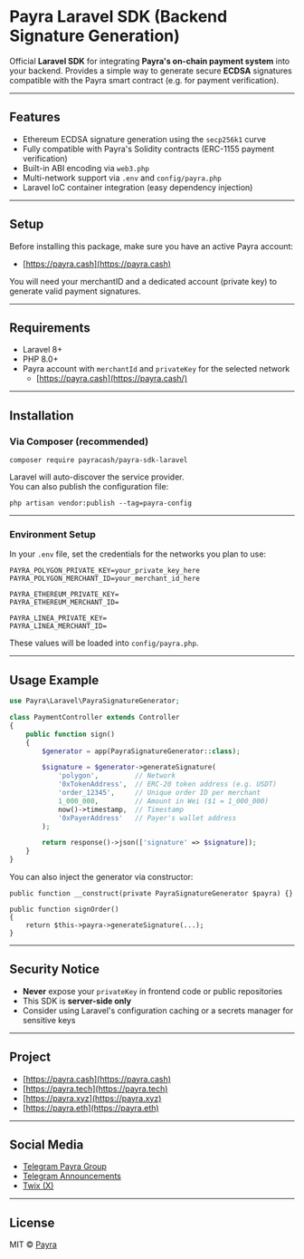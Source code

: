 # Payra Laravel SDK (Backend Signature Generation)

Official **Laravel SDK** for integrating **Payra's on-chain payment system** into your backend.
Provides a simple way to generate secure **ECDSA** signatures compatible with the Payra smart contract (e.g. for payment verification).

---

## Features

- Ethereum ECDSA signature generation using the  `secp256k1`  curve
- Fully compatible with Payra's Solidity contracts (ERC-1155 payment verification)
-   Built-in ABI encoding via  `web3.php`
-   Multi-network support via  `.env`  and  `config/payra.php`
-   Laravel IoC container integration (easy dependency injection)

---

## Setup

Before installing this package, make sure you have an active Payra account:

- [https://payra.cash](https://payra.cash)

You will need your merchantID and a dedicated account (private key) to generate valid payment signatures.

---

## Requirements

-   Laravel 8+
-   PHP 8.0+
-   Payra account with  `merchantId`  and  `privateKey`  for the selected network
    -   [https://payra.cash](https://payra.cash/)
---

## Installation

### Via Composer (recommended)

```
composer require payracash/payra-sdk-laravel
```
Laravel will auto-discover the service provider.  
You can also publish the configuration file:
```
php artisan vendor:publish --tag=payra-config
```

---

### Environment Setup

In your `.env` file, set the credentials for the networks you plan to use:

```
PAYRA_POLYGON_PRIVATE_KEY=your_private_key_here
PAYRA_POLYGON_MERCHANT_ID=your_merchant_id_here

PAYRA_ETHEREUM_PRIVATE_KEY=
PAYRA_ETHEREUM_MERCHANT_ID=

PAYRA_LINEA_PRIVATE_KEY=
PAYRA_LINEA_MERCHANT_ID=
```

These values will be loaded into `config/payra.php`.

---

## Usage Example

```php
use Payra\Laravel\PayraSignatureGenerator;

class PaymentController extends Controller
{
    public function sign()
    {
        $generator = app(PayraSignatureGenerator::class);

        $signature = $generator->generateSignature(
            'polygon',         // Network
            '0xTokenAddress',  // ERC-20 token address (e.g. USDT)
            'order_12345',     // Unique order ID per merchant
            1_000_000,         // Amount in Wei ($1 = 1_000_000)
            now()->timestamp,  // Timestamp
            '0xPayerAddress'   // Payer's wallet address
        );

        return response()->json(['signature' => $signature]);
    }
}
```
You can also inject the generator via constructor:

```
public function __construct(private PayraSignatureGenerator $payra) {}

public function signOrder()
{
    return $this->payra->generateSignature(...);
}
```

---

## Security Notice


-   **Never**  expose your  `privateKey`  in frontend code or public repositories    
-   This SDK is  **server-side only**
-   Consider using Laravel's configuration caching or a secrets manager for sensitive keys
---

## Project

-   [https://payra.cash](https://payra.cash)
-   [https://payra.tech](https://payra.tech)
-   [https://payra.xyz](https://payra.xyz)
-   [https://payra.eth](https://payra.eth)

---

## Social Media

- [Telegram Payra Group](https://t.me/+GhTyJJrd4SMyMDA0)
- [Telegram Announcements](https://t.me/payracash)
- [Twix (X)](https://x.com/PayraCash)

---

##  License

MIT © [Payra](https://github.com/payracash)

